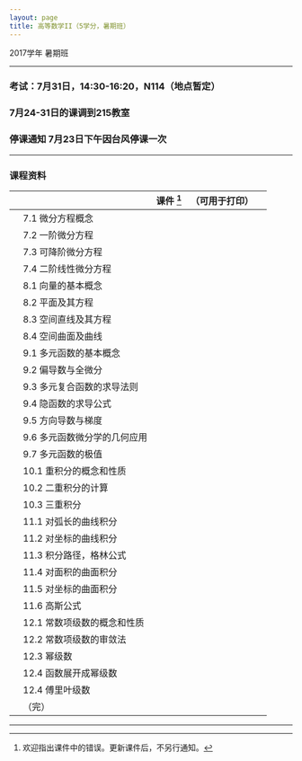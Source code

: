 ```yaml
---
layout: page
title: 高等数学II（5学分，暑期班）
---
```



<p class="message">
  2017学年 暑期班
</p>

---
### 考试：7月31日，14:30-16:20，N114（地点暂定）

### 7月24-31日的课调到215教室

### 停课通知 7月23日下午因台风停课一次

---

### 课程资料

|        |        | 课件 [^rmk1] | （可用于打印） | |
|:--------:|:--------|:------:|:------:|:------:|
|  | 7.1 微分方程概念 |  <a href="lectures/07_a_微分方程概念_2017_s.pdf" target="_blank"><i class="fa fa-file-pdf-o" aria-hidden="true"></i></a>    | <a href="lectures/07_a_微分方程概念_2017_s_p.pdf" target="_blank"><i class="fa fa-file-pdf-o" aria-hidden="true"></i></a> | |
|  | 7.2 一阶微分方程 |  <a href="lectures/07_b_一阶微分方程_2017_s.pdf" target="_blank"><i class="fa fa-file-pdf-o" aria-hidden="true"></i></a>    | <a href="lectures/07_b_一阶微分方程_2017_s_p.pdf" target="_blank"><i class="fa fa-file-pdf-o" aria-hidden="true"></i></a> | |
|  | 7.3 可降阶微分方程 | <a href="lectures/07_c_可降阶微分方程_2017_s.pdf" target="_blank"><i class="fa fa-file-pdf-o" aria-hidden="true"></i></a>    |   <a href="lectures/07_c_可降阶微分方程_2017_s_p.pdf" target="_blank"><i class="fa fa-file-pdf-o" aria-hidden="true"></i></a>   | |
|  | 7.4 二阶线性微分方程 | <a href="lectures/07_d_二阶线性微分方程_2017_s.pdf" target="_blank"><i class="fa fa-file-pdf-o" aria-hidden="true"></i></a>    |  <a href="lectures/07_d_二阶线性微分方程_2017_s_p.pdf" target="_blank"><i class="fa fa-file-pdf-o" aria-hidden="true"></i></a>     | |
|  | 8.1 向量的基本概念 | <a href="lectures/08_a_向量的基本概念_2017_s.pdf" target="_blank"><i class="fa fa-file-pdf-o" aria-hidden="true"></i></a>    |    <a href="lectures/08_a_向量的基本概念_2017_s_p.pdf" target="_blank"><i class="fa fa-file-pdf-o" aria-hidden="true"></i></a>   | |
|  | 8.2 平面及其方程 | <a href="lectures/08_b_平面及其方程_2017_s.pdf" target="_blank"><i class="fa fa-file-pdf-o" aria-hidden="true"></i></a>    |  <a href="lectures/08_b_平面及其方程_2017_s_p.pdf" target="_blank"><i class="fa fa-file-pdf-o" aria-hidden="true"></i></a>     | |
|  | 8.3 空间直线及其方程 | <a href="lectures/08_c_空间直线及其方程_2017_s.pdf" target="_blank"><i class="fa fa-file-pdf-o" aria-hidden="true"></i></a>    |   <a href="lectures/08_c_空间直线及其方程_2017_s_p.pdf" target="_blank"><i class="fa fa-file-pdf-o" aria-hidden="true"></i></a>    | |
|  | 8.4 空间曲面及曲线 | <a href="lectures/08_d_空间曲面及曲线_2017_s.pdf" target="_blank"><i class="fa fa-file-pdf-o" aria-hidden="true"></i></a>    |  <a href="lectures/08_d_空间曲面及曲线_2017_s_p.pdf" target="_blank"><i class="fa fa-file-pdf-o" aria-hidden="true"></i></a>     | |
|  | 9.1 多元函数的基本概念 | <a href="lectures/09_a_多元函数的基本概念_2017_s.pdf" target="_blank"><i class="fa fa-file-pdf-o" aria-hidden="true"></i></a>    | <a href="lectures/09_a_多元函数的基本概念_2017_s_p.pdf" target="_blank"><i class="fa fa-file-pdf-o" aria-hidden="true"></i></a>       | |
|  | 9.2 偏导数与全微分 | <a href="lectures/09_b_偏导数与全微分_2017_s.pdf" target="_blank"><i class="fa fa-file-pdf-o" aria-hidden="true"></i></a>    |  <a href="lectures/09_b_偏导数与全微分_2017_s_p.pdf" target="_blank"><i class="fa fa-file-pdf-o" aria-hidden="true"></i></a>     | |
|  | 9.3 多元复合函数的求导法则 | <a href="lectures/09_c_多元复合函数的求导法则_2017_s.pdf" target="_blank"><i class="fa fa-file-pdf-o" aria-hidden="true"></i></a>    |  <a href="lectures/09_c_多元复合函数的求导法则_2017_s_p.pdf" target="_blank"><i class="fa fa-file-pdf-o" aria-hidden="true"></i></a>     | |
|  | 9.4 隐函数的求导公式 | <a href="lectures/09_d_隐函数的求导公式_2017_s.pdf" target="_blank"><i class="fa fa-file-pdf-o" aria-hidden="true"></i></a>    |  <a href="lectures/09_d_隐函数的求导公式_2017_s_p.pdf" target="_blank"><i class="fa fa-file-pdf-o" aria-hidden="true"></i></a>     | |
|  | 9.5 方向导数与梯度 | <a href="lectures/09_e_方向导数与梯度_2017_s.pdf" target="_blank"><i class="fa fa-file-pdf-o" aria-hidden="true"></i></a>    |   <a href="lectures/09_e_方向导数与梯度_2017_s_p.pdf" target="_blank"><i class="fa fa-file-pdf-o" aria-hidden="true"></i></a>     | |
|  | 9.6 多元函数微分学的几何应用 | <a href="lectures/09_f_多元函数微分学的几何应用_2017_s.pdf" target="_blank"><i class="fa fa-file-pdf-o" aria-hidden="true"></i></a>    |   <a href="lectures/09_f_多元函数微分学的几何应用_2017_s_p.pdf" target="_blank"><i class="fa fa-file-pdf-o" aria-hidden="true"></i></a>    | |
|  | 9.7 多元函数的极值 |  <a href="lectures/09_g_多元函数的极值_2017_s.pdf" target="_blank"><i class="fa fa-file-pdf-o" aria-hidden="true"></i></a>    |   <a href="lectures/09_g_多元函数的极值_2017_s_p.pdf" target="_blank"><i class="fa fa-file-pdf-o" aria-hidden="true"></i></a>    | |
|  | 10.1 重积分的概念和性质 |  <a href="lectures/10_a_重积分的概念和性质_2017_s.pdf" target="_blank"><i class="fa fa-file-pdf-o" aria-hidden="true"></i></a>    |   <a href="lectures/10_a_重积分的概念和性质_2017_s_p.pdf" target="_blank"><i class="fa fa-file-pdf-o" aria-hidden="true"></i></a>       | |
|  | 10.2 二重积分的计算 |  <a href="lectures/10_b_二重积分的计算_2017_s.pdf" target="_blank"><i class="fa fa-file-pdf-o" aria-hidden="true"></i></a>    |   <a href="lectures/10_b_二重积分的计算_2017_s_p.pdf" target="_blank"><i class="fa fa-file-pdf-o" aria-hidden="true"></i></a>      | |
|  | 10.3 三重积分 |  <a href="lectures/10_c_三重积分_2017_s.pdf" target="_blank"><i class="fa fa-file-pdf-o" aria-hidden="true"></i></a>    |   <a href="lectures/10_c_三重积分_2017_s_p.pdf" target="_blank"><i class="fa fa-file-pdf-o" aria-hidden="true"></i></a>    | |
|  | 11.1 对弧长的曲线积分 |  <a href="lectures/11_a_对弧长的曲线积分_2017_s.pdf" target="_blank"><i class="fa fa-file-pdf-o" aria-hidden="true"></i></a>    |  <a href="lectures/11_a_对弧长的曲线积分_2017_s_p.pdf" target="_blank"><i class="fa fa-file-pdf-o" aria-hidden="true"></i></a>     | |
|  | 11.2 对坐标的曲线积分 |  <a href="lectures/11_b_对坐标的曲线积分_2017_s.pdf" target="_blank"><i class="fa fa-file-pdf-o" aria-hidden="true"></i></a>    |   <a href="lectures/11_b_对坐标的曲线积分_2017_s_p.pdf" target="_blank"><i class="fa fa-file-pdf-o" aria-hidden="true"></i></a>    | |
|  | 11.3 积分路径，格林公式 |  <a href="lectures/11_c_积分路径_格林公式_2017_s.pdf" target="_blank"><i class="fa fa-file-pdf-o" aria-hidden="true"></i></a>    |   <a href="lectures/11_c_积分路径_格林公式_2017_s_p.pdf" target="_blank"><i class="fa fa-file-pdf-o" aria-hidden="true"></i></a>    | |
|  | 11.4 对面积的曲面积分 |  <a href="lectures/11_d_对面积的曲面积分_2017_s.pdf" target="_blank"><i class="fa fa-file-pdf-o" aria-hidden="true"></i></a>    |  <a href="lectures/11_d_对面积的曲面积分_2017_s_p.pdf" target="_blank"><i class="fa fa-file-pdf-o" aria-hidden="true"></i></a>       | |
|  | 11.5 对坐标的曲面积分 |  <a href="lectures/11_e_对坐标的曲面积分_2017_s.pdf" target="_blank"><i class="fa fa-file-pdf-o" aria-hidden="true"></i></a>    |    <a href="lectures/11_e_对坐标的曲面积分_2017_s_p.pdf" target="_blank"><i class="fa fa-file-pdf-o" aria-hidden="true"></i></a>     | |
|  | 11.6 高斯公式 |  <a href="lectures/11_f_高斯公式_2017_s.pdf" target="_blank"><i class="fa fa-file-pdf-o" aria-hidden="true"></i></a>    |   <a href="lectures/11_f_高斯公式_2017_s_p.pdf" target="_blank"><i class="fa fa-file-pdf-o" aria-hidden="true"></i></a>     | |
|  | 12.1 常数项级数的概念和性质 |  <a href="lectures/12_a_常数项级数的概念和性质_2017_s.pdf" target="_blank"><i class="fa fa-file-pdf-o" aria-hidden="true"></i></a>    |  <a href="lectures/12_a_常数项级数的概念和性质_2017_s_p.pdf" target="_blank"><i class="fa fa-file-pdf-o" aria-hidden="true"></i></a>      | |
|  | 12.2 常数项级数的审敛法 |  <a href="lectures/12_b_常数项级数的审敛法_2017_s.pdf" target="_blank"><i class="fa fa-file-pdf-o" aria-hidden="true"></i></a>    |   <a href="lectures/12_b_常数项级数的审敛法_2017_s_p.pdf" target="_blank"><i class="fa fa-file-pdf-o" aria-hidden="true"></i></a>    | |
|  | 12.3 幂级数 |  <a href="lectures/12_c_幂级数_2017_s.pdf" target="_blank"><i class="fa fa-file-pdf-o" aria-hidden="true"></i></a>    |  <a href="lectures/12_c_幂级数_2017_s_p.pdf" target="_blank"><i class="fa fa-file-pdf-o" aria-hidden="true"></i></a>     | |
|  | 12.4 函数展开成幂级数 |  <a href="lectures/12_d_函数展开成幂级数_2017_s.pdf" target="_blank"><i class="fa fa-file-pdf-o" aria-hidden="true"></i></a>    |   <a href="lectures/12_d_函数展开成幂级数_2017_s_p.pdf" target="_blank"><i class="fa fa-file-pdf-o" aria-hidden="true"></i></a>    | |
|  | 12.4 傅里叶级数 |  <a href="lectures/12_e_傅里叶级数_2017_s.pdf" target="_blank"><i class="fa fa-file-pdf-o" aria-hidden="true"></i></a>    |   <a href="lectures/12_e_傅里叶级数_2017_s_p.pdf" target="_blank"><i class="fa fa-file-pdf-o" aria-hidden="true"></i></a>    | |
|  | （完） |     |     | |



[^rmk1]: 欢迎指出课件中的错误。更新课件后，不另行通知。



---